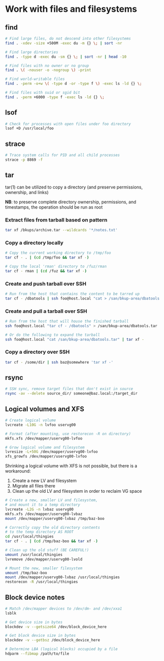# Work with files and filesystems

## find

```bash
# Find large files, do not descend into other filesystems
find . -xdev -size +500M -exec du -m {} \; | sort -nr

# Find large directories
find . -type d -exec du -sm {} \; | sort -nr | head -10

# Find files with no owner or no group
find . \( -nouser -o -nogroup \) -print

# Find world-writable files
find . -perm -o+w \( -type d -or -type f \) -exec ls -ld {} \;

# Find files with suid or sgid bit
find . -perm +6000 -type f -exec ls -ld {} \;
```

## lsof

```bash
# Check for processes with open files under foo directory
lsof +D /usr/local/foo
```

## strace

```bash
# Trace system calls for PID and all child processes
strace -p 8869 -f
```

## tar

tar(1) can be utilized to copy a directory (and preserve permissions, ownership, and links)

**NB**: to preserve complete directory ownership, permissions, and timestamps, the operation should be run as root

### Extract files from tarball based on pattern

```bash
tar xf /bkups/archive.tar --wildcards '*/notes.txt'
```

### Copy a directory locally

```bash
# Copy the current working directory to /tmp/foo
tar cf - . | (cd /tmp/foo && tar xf -)

# Copy the local 'rman' directory to /fuz/rman
tar cf - rman | (cd /fuz && tar xf -)
```

### Create and push tarball over SSH

```bash
# Run from the host that contains the content to be tarred up
tar cf - /dbatools | ssh foo@host.local "cat > /san/bkup-area/dbatools.tar"
```

### Create and pull a tarball over SSH

```bash
# Run from the host that will house the finished tarball
ssh foo@host.local "tar cf - /dbatools" > /san/bkup-area/dbatools.tar

# Or do the following to expand the tarball
ssh foo@host.local "cat /san/bkup-area/dbatools.tar" | tar xf -
```

### Copy a directory over SSH

```bash
tar cf - /some/dir | ssh baz@somewhere 'tar xf -'
```

## rsync

```bash
# SSH sync, remove target files that don't exist in source
rsync -av --delete source_dir/ someone@baz.local:/target_dir
```

## Logical volumes and XFS

```bash
# Create logical volume
lvcreate -L10G -n lvfoo uservg00

# Format (after mounting, use restorecon -R on directory)
mkfs.xfs /dev/mapper/uservg00-lvfoo

# Grow logical volume and filesystem
lvresize -L+50G /dev/mapper/uservg00-lvfoo
xfs_growfs /dev/mapper/uservg00-lvfoo
```

Shrinking a logical volume with XFS is not possible, but there is a workaround:

1. Create a new LV and filesystem
2. Migrate all files there
3. Clean up the old LV and filesystem in order to reclaim VG space

```bash
# Create a new, smaller LV and filesystem,
# and mount it to a temp directory
lvcreate -L2G -n lvbaz uservg00
mkfs.xfs /dev/mapper/uservg00-lvbaz
mount /dev/mapper/uservg00-lvbaz /tmp/baz-boo

# Correctly copy the old directory contents
# to the temp directory AS ROOT
cd /usr/local/thingies
tar cf - . | (cd /tmp/baz-boo && tar xf -)

# Clean up the old stuff (BE CAREFUL!)
umount /usr/local/thingies
lvremove /dev/mapper/uservg00-lvold

# Mount the new, smaller filesystem
umount /tmp/baz-boo
mount /dev/mapper/uservg00-lvbaz /usr/local/thingies
restorecon -R /usr/local/thingies
```

## Block device notes

```bash
# Match /dev/mapper devices to /dev/dm- and /dev/xxa1
lsblk

# Get device size in bytes
blockdev -v --getsize64 /dev/block_device_here

# Get block device size in bytes
blockdev -v --getbsz /dev/block_device_here

# Determine LBA (logical blocks) occupied by a file
hdparm --fibmap /path/to/file
```
